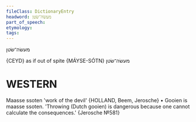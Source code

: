 ```yaml
---
fileClass: DictionaryEntry
headword: מעשׂה־שׂטן
part_of_speech: 
etymology: 
tags: 
---
```

מעשׂה־שׂטן

{CEYD}
as if out of spite {MÁYSE-SÓTN} מעשׂה־שׂטן

WESTERN
========

Maasse ssoten 'work of the devil' {HOLLAND, Beem, Jerosche}
	•	Gooien is maasse ssoten. 'Throwing (Dutch gooien) is dangerous because one cannot calculate the consequences.' {Jerosche №581}
